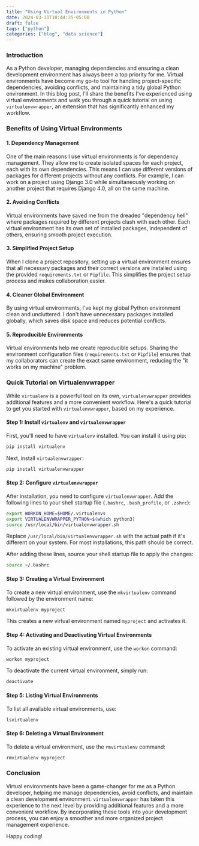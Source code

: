 ```yaml
---
title: "Using Virtual Environments in Python"
date: 2024-03-31T10:44:25-05:00
draft: false
tags: ["python"]
categories: ["blog", "data science"]
---
```


### Introduction

As a Python developer, managing dependencies and ensuring a clean development environment has always been a top priority for me. Virtual environments have become my go-to tool for handling project-specific dependencies, avoiding conflicts, and maintaining a tidy global Python environment. In this blog post, I'll share the benefits I've experienced using virtual environments and walk you through a quick tutorial on using `virtualenvwrapper`, an extension that has significantly enhanced my workflow.

### Benefits of Using Virtual Environments

#### 1. Dependency Management
One of the main reasons I use virtual environments is for dependency management. They allow me to create isolated spaces for each project, each with its own dependencies. This means I can use different versions of packages for different projects without any conflicts. For example, I can work on a project using Django 3.0 while simultaneously working on another project that requires Django 4.0, all on the same machine.

#### 2. Avoiding Conflicts
Virtual environments have saved me from the dreaded "dependency hell" where packages required by different projects clash with each other. Each virtual environment has its own set of installed packages, independent of others, ensuring smooth project execution.

#### 3. Simplified Project Setup
When I clone a project repository, setting up a virtual environment ensures that all necessary packages and their correct versions are installed using the provided `requirements.txt` or `Pipfile`. This simplifies the project setup process and makes collaboration easier.

#### 4. Cleaner Global Environment
By using virtual environments, I've kept my global Python environment clean and uncluttered. I don't have unnecessary packages installed globally, which saves disk space and reduces potential conflicts.

#### 5. Reproducible Environments
Virtual environments help me create reproducible setups. Sharing the environment configuration files (`requirements.txt` or `Pipfile`) ensures that my collaborators can create the exact same environment, reducing the "it works on my machine" problem.

### Quick Tutorial on Virtualenvwrapper

While `virtualenv` is a powerful tool on its own, `virtualenvwrapper` provides additional features and a more convenient workflow. Here's a quick tutorial to get you started with `virtualenvwrapper`, based on my experience.

#### Step 1: Install `virtualenv` and `virtualenvwrapper`

First, you'll need to have `virtualenv` installed. You can install it using pip:

```bash
pip install virtualenv
```

Next, install `virtualenvwrapper`:

```bash
pip install virtualenvwrapper
```

#### Step 2: Configure `virtualenvwrapper`

After installation, you need to configure `virtualenvwrapper`. Add the following lines to your shell startup file (`.bashrc`, `.bash_profile`, or `.zshrc`):

```bash
export WORKON_HOME=$HOME/.virtualenvs
export VIRTUALENVWRAPPER_PYTHON=$(which python3)
source /usr/local/bin/virtualenvwrapper.sh
```

Replace `/usr/local/bin/virtualenvwrapper.sh` with the actual path if it's different on your system. For most installations, this path should be correct.

After adding these lines, source your shell startup file to apply the changes:

```bash
source ~/.bashrc
```

#### Step 3: Creating a Virtual Environment

To create a new virtual environment, use the `mkvirtualenv` command followed by the environment name:

```bash
mkvirtualenv myproject
```

This creates a new virtual environment named `myproject` and activates it.

#### Step 4: Activating and Deactivating Virtual Environments

To activate an existing virtual environment, use the `workon` command:

```bash
workon myproject
```

To deactivate the current virtual environment, simply run:

```bash
deactivate
```

#### Step 5: Listing Virtual Environments

To list all available virtual environments, use:

```bash
lsvirtualenv
```

#### Step 6: Deleting a Virtual Environment

To delete a virtual environment, use the `rmvirtualenv` command:

```bash
rmvirtualenv myproject
```

### Conclusion

Virtual environments have been a game-changer for me as a Python developer, helping me manage dependencies, avoid conflicts, and maintain a clean development environment. `virtualenvwrapper` has taken this experience to the next level by providing additional features and a more convenient workflow. By incorporating these tools into your development process, you can enjoy a smoother and more organized project management experience.

Happy coding!
